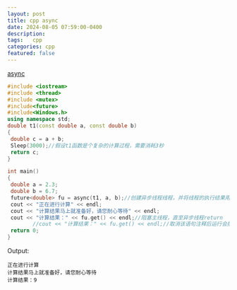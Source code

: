 ```yaml
---
layout: post
title: cpp async    
date: 2024-08-05 07:59:00-0400
description:  
tags:   cpp  
categories: cpp
featured: false
---
```



[async](https://github.com/muluoleiguo/interview/blob/master/%E9%9D%A2%E8%AF%95/c%2B%2B%E5%B9%B6%E5%8F%91/%E5%A4%9A%E7%BA%BF%E7%A8%8B/C%2B%2B%E5%A4%9A%E7%BA%BF%E7%A8%8B.md)



```cpp
#include <iostream>
#include <thread>
#include <mutex>
#include<future>
#include<Windows.h>
using namespace std;
double t1(const double a, const double b)
{
 double c = a + b;
 Sleep(3000);//假设t1函数是个复杂的计算过程，需要消耗3秒
 return c;
}

int main() 
{
 double a = 2.3;
 double b = 6.7;
 future<double> fu = async(t1, a, b);//创建异步线程线程，并将线程的执行结果用fu占位；
 cout << "正在进行计算" << endl;
 cout << "计算结果马上就准备好，请您耐心等待" << endl;
 cout << "计算结果：" << fu.get() << endl;//阻塞主线程，直至异步线程return
        //cout << "计算结果：" << fu.get() << endl;//取消该语句注释后运行会报错，因为future对象的get()方法只能调用一次。
 return 0;
}
```


Output:
```
正在进行计算
计算结果马上就准备好，请您耐心等待
计算结果：9
```
